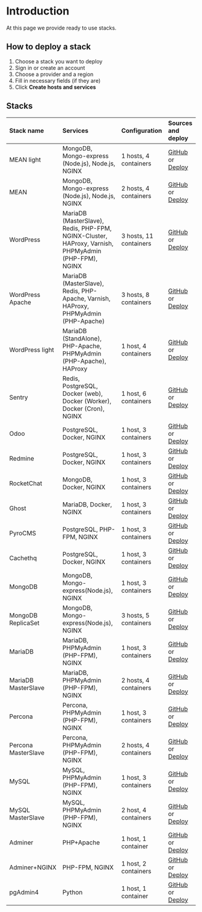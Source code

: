 # Introduction

At this page we provide ready to use stacks.

## How to deploy a stack

1. Choose a stack you want to deploy
2. Sign in or create an account
3. Choose a provider and a region
4. Fill in necessary fields (if they are)
5. Click **Create hosts and services**

## Stacks

Stack name          | Services                                                                                            | Configuration          | Sources and deploy
:------------------ | :-------------------------------------------------------------------------------------------------- | :--------------------- | :---------------------------------------------------------------------------------------------------------------------------------------------------------------------------------------
MEAN light          | MongoDB, Mongo-express (Node.js), Node.js, NGINX                                                    | 1 hosts, 4 containers  | [GitHub](https://github.com/d2cio/mean-light-stack) or [Deploy](https://panel.d2c.io/?import=https://github.com/d2cio/mean-light-stack/archive/master.zip)
MEAN                | MongoDB, Mongo-express (Node.js), Node.js, NGINX                                                    | 2 hosts, 4 containers  | [GitHub](https://github.com/d2cio/mean-stack) or [Deploy](https://panel.d2c.io/?import=https://github.com/d2cio/mean-stack/archive/master.zip)
WordPress           | MariaDB (MasterSlave), Redis, PHP-FPM, NGINX-Cluster, HAProxy, Varnish, PHPMyAdmin (PHP-FPM), NGINX | 3 hosts, 11 containers | [GitHub](https://github.com/d2cio/wordpress-scalable-stack) or [Deploy](https://panel.d2c.io/?import=https://github.com/d2cio/wordpress-scalable-stack/archive/master.zip)
WordPress Apache    | MariaDB (MasterSlave), Redis, PHP-Apache, Varnish, HAProxy, PHPMyAdmin (PHP-Apache)                 | 3 hosts, 8 containers  | [GitHub](https://github.com/d2cio/wordpress-scalable-apache-stack) or [Deploy](https://panel.d2c.io/?import=https://github.com/d2cio/wordpress-scalable-apache-stack/archive/master.zip)
WordPress light     | MariaDB (StandAlone), PHP-Apache, PHPMyAdmin (PHP-Apache), HAProxy                                  | 1 host, 4 containers   | [GitHub](https://github.com/d2cio/wordpress-scalable-light-stack) or [Deploy](https://panel.d2c.io/?import=https://github.com/d2cio/wordpress-scalable-light-stack/archive/master.zip)
Sentry              | Redis, PostgreSQL, Docker (web), Docker (Worker), Docker (Cron), NGINX                              | 1 host, 6 containers   | [GitHub](https://github.com/d2cio/sentry-stack) or [Deploy](https://panel.d2c.io/?import=https://github.com/d2cio/sentry-stack/archive/master.zip)
Odoo                | PostgreSQL, Docker, NGINX                                                                           | 1 host, 3 containers   | [GitHub](https://github.com/d2cio/odoo-stack) or [Deploy](https://panel.d2c.io/?import=https://github.com/d2cio/odoo-stack/archive/master.zip)
Redmine             | PostgreSQL, Docker, NGINX                                                                           | 1 host, 3 containers   | [GitHub](https://github.com/d2cio/redmine-stack) or [Deploy](https://panel.d2c.io/?import=https://github.com/d2cio/redmine-stack/archive/master.zip)
RocketChat          | MongoDB, Docker, NGINX                                                                              | 1 host, 3 containers   | [GitHub](https://github.com/d2cio/rocketchat-stack) or [Deploy](https://panel.d2c.io/?import=https://github.com/d2cio/rocketchat-stack/archive/master.zip)
Ghost               | MariaDB, Docker, NGINX                                                                              | 1 host, 3 containers   | [GitHub](https://github.com/d2cio/ghost-stack) or [Deploy](https://panel.d2c.io/?import=https://github.com/d2cio/ghost-stack/archive/master.zip)
PyroCMS             | PostgreSQL, PHP-FPM, NGINX                                                                          | 1 host, 3 containers   | [GitHub](https://github.com/d2cio/pyrocms-stack) or [Deploy](https://panel.d2c.io/?import=https://github.com/d2cio/pyrocms-stack/archive/master.zip)
Cachethq            | PostgreSQL, Docker, NGINX                                                                           | 1 host, 3 containers   | [GitHub](https://github.com/d2cio/cachethq-stack) or [Deploy](https://panel.d2c.io/?import=https://github.com/d2cio/cachethq-stack/archive/master.zip)
MongoDB             | MongoDB, Mongo-express(Node.js), NGINX                                                              | 1 host, 3 containers   | [GitHub](https://github.com/d2cio/mongodb-stack) or [Deploy](https://panel.d2c.io/?import=https://github.com/d2cio/mongodb-stack/archive/master.zip)
MongoDB ReplicaSet  | MongoDB, Mongo-express(Node.js), NGINX                                                              | 3 hosts, 5 containers  | [GitHub](https://github.com/d2cio/mongodb-replicaset-stack) or [Deploy](https://panel.d2c.io/?import=https://github.com/d2cio/mongodb-replicaset-stack/archive/master.zip)
MariaDB             | MariaDB, PHPMyAdmin (PHP-FPM), NGINX                                                                | 1 host, 3 containers   | [GitHub](https://github.com/d2cio/mariadb-stack) or [Deploy](https://panel.d2c.io/?import=https://github.com/d2cio/mariadb-stack/archive/master.zip)
MariaDB MasterSlave | MariaDB, PHPMyAdmin (PHP-FPM), NGINX                                                                | 2 hosts, 4 containers  | [GitHub](https://github.com/d2cio/mariadb-masterslave-stack) or [Deploy](https://panel.d2c.io/?import=https://github.com/d2cio/mariadb-masterslave-stack/archive/master.zip)
Percona             | Percona, PHPMyAdmin (PHP-FPM), NGINX                                                                | 1 host, 3 containers   | [GitHub](https://github.com/d2cio/percona-stack) or [Deploy](https://panel.d2c.io/?import=https://github.com/d2cio/percona-stack/archive/master.zip)
Percona MasterSlave | Percona, PHPMyAdmin (PHP-FPM), NGINX                                                                | 2 hosts, 4 containers  | [GitHub](https://github.com/d2cio/percona-masterslave-stack) or [Deploy](https://panel.d2c.io/?import=https://github.com/d2cio/percona-masterslave-stack/archive/master.zip)
MySQL               | MySQL, PHPMyAdmin (PHP-FPM), NGINX                                                                  | 1 host, 3 containers   | [GitHub](https://github.com/d2cio/mysql-stack) or [Deploy](https://panel.d2c.io/?import=https://github.com/d2cio/mysql-stack/archive/master.zip)
MySQL MasterSlave   | MySQL, PHPMyAdmin (PHP-FPM), NGINX                                                                  | 2 host, 4 containers   | [GitHub](https://github.com/d2cio/mysql-masterslave-stack) or [Deploy](https://panel.d2c.io/?import=https://github.com/d2cio/mysql-masterslave-stack/archive/master.zip)
Adminer             | PHP+Apache                                                                                          | 1 host, 1 container    | [GitHub](https://github.com/d2cio/adminer-stack) or [Deploy](https://panel.d2c.io/?import=https://github.com/d2cio/adminer-stack/archive/master.zip)
Adminer+NGINX       | PHP-FPM, NGINX                                                                                      | 1 host, 2 containers   | [GitHub](https://github.com/d2cio/adminer-nginx-stack) or [Deploy](https://panel.d2c.io/?import=https://github.com/d2cio/adminer-nginx-stack/archive/master.zip)
pgAdmin4            | Python                                                                                              | 1 host, 1 container    | [GitHub](https://github.com/d2cio/pgAdmin-stack) or [Deploy](https://panel.d2c.io/?import=https://github.com/d2cio/pgAdmin-stack/archive/master.zip)
